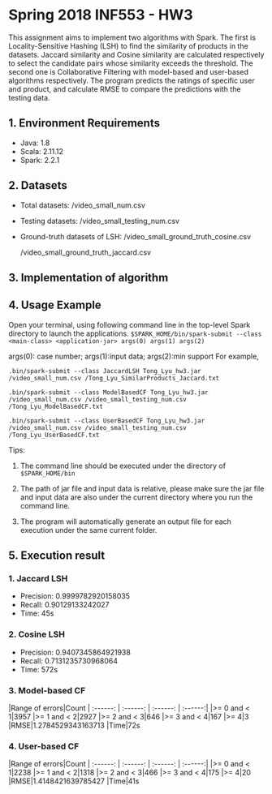 # Spring 2018 INF553 - HW3
This assignment aims to implement two algorithms with Spark. The first is Locality-Sensitive Hashing (LSH) to find the similarity of products in the datasets. Jaccard similarity and Cosine similarity are calculated respectively to select the candidate pairs whose similarity exceeds the threshold. The second one is Collaborative Filtering with model-based and user-based algorithms respectively. The program predicts the ratings of specific user and product, and calculate RMSE to compare the predictions with the testing data.
## 1. Environment Requirements
* Java: 1.8
* Scala: 2.11.12
* Spark: 2.2.1 
## 2. Datasets
* Total datasets: /video_small_num.csv
* Testing datasets: /video_small_testing_num.csv
* Ground-truth datasets of LSH:
  /video_small_ground_truth_cosine.csv
  
  /video_small_ground_truth_jaccard.csv
## 3. Implementation of algorithm


## 4. Usage Example
Open your terminal, using following command line in the top-level Spark directory to launch the applications. 
`$SPARK_HOME/bin/spark-submit --class <main-class> <application-jar> args(0) args(1) args(2)`

args(0): case number; args(1):input data; args(2):min support
For example,

`.bin/spark-submit --class JaccardLSH Tong_Lyu_hw3.jar /video_small_num.csv /Tong_Lyu_SimilarProducts_Jaccard.txt`

`.bin/spark-submit --class ModelBasedCF Tong_Lyu_hw3.jar /video_small_num.csv /video_small_testing_num.csv /Tong_Lyu_ModelBasedCF.txt` 

`.bin/spark-submit --class UserBasedCF Tong_Lyu_hw3.jar /video_small_num.csv /video_small_testing_num.csv /Tong_Lyu_UserBasedCF.txt`

Tips:
1)	The command line should be executed under the directory of `$SPARK_HOME/bin`

2)	The path of jar file and input data is relative, please make sure the jar file and input data are also under the current directory where you run the command line.

3)	The program will automatically generate an output file for each execution under the same current folder. 

## 5. Execution result
### 1. Jaccard LSH
* Precision: 0.9999782920158035
* Recall: 0.90129133242027
* Time: 45s
### 2. Cosine LSH
* Precision: 0.9407345864921938
* Recall: 0.7131235730968064
* Time: 572s
### 3. Model-based CF
|Range of errors|Count
| :------: | :------: | :------: | :------:|
|>= 0 and < 1|3957
|>= 1 and < 2|2927
|>= 2 and < 3|646
|>= 3 and < 4|167
|>= 4|3
|RMSE|1.2784529343163713
|Time|72s
### 4. User-based CF
|Range of errors|Count
| :------: | :------: | :------: | :------:|
|>= 0 and < 1|2238
|>= 1 and < 2|1318
|>= 2 and < 3|466
|>= 3 and < 4|175
|>= 4|20
|RMSE|1.4148421639785427
|Time|41s
